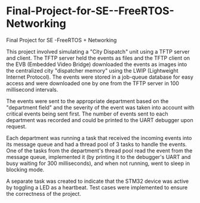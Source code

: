 # Final-Project-for-SE--FreeRTOS-Networking
Final Project for SE -FreeRTOS + Networking

This project involved simulating a "City Dispatch" unit using a TFTP server and client. The TFTP server held the events as files and the TFTP client on the EVB (Embedded Video Bridge) downloaded the events as images into the centralized city "dispatcher memory" using the LWIP (Lightweight Internet Protocol). The events were stored in a job-queue database for easy access and were downloaded one by one from the TFTP server in 100 millisecond intervals.

The events were sent to the appropriate department based on the "department field" and the severity of the event was taken into account with critical events being sent first. The number of events sent to each department was recorded and could be printed to the UART debugger upon request.

Each department was running a task that received the incoming events into its message queue and had a thread pool of 3 tasks to handle the events. One of the tasks from the department's thread pool read the event from the message queue, implemented it (by printing it to the debugger's UART and busy waiting for 300 milliseconds), and when not running, went to sleep in blocking mode.

A separate task was created to indicate that the STM32 device was active by toggling a LED as a heartbeat. Test cases were implemented to ensure the correctness of the project.
